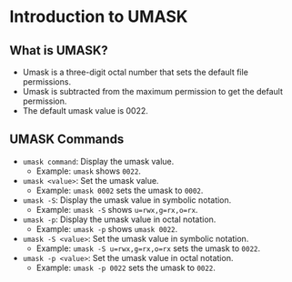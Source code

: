 # Introduction to UMASK

## What is UMASK?

- Umask is a three-digit octal number that sets the default file permissions.
- Umask is subtracted from the maximum permission to get the default permission.
- The default umask value is 0022.

## UMASK Commands

- `umask command`: Display the umask value.
  - Example: `umask` shows `0022`.
- `umask <value>`: Set the umask value.
  - Example: `umask 0002` sets the umask to `0002`.
- `umask -S`: Display the umask value in symbolic notation.
  - Example: `umask -S` shows `u=rwx,g=rx,o=rx`.  
- `umask -p`: Display the umask value in octal notation.
  - Example: `umask -p` shows `umask 0022`.
- `umask -S <value>`: Set the umask value in symbolic notation.
  - Example: `umask -S u=rwx,g=rx,o=rx` sets the umask to `0022`.
- `umask -p <value>`: Set the umask value in octal notation.
  - Example: `umask -p 0022` sets the umask to `0022`.
